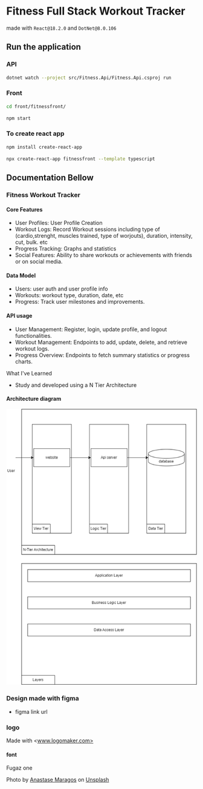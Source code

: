 # Fitness Full Stack Workout Tracker

made with `React@18.2.0` and `DotNet@8.0.106`

## Run the application

### API

```bash
dotnet watch --project src/Fitness.Api/Fitness.Api.csproj run
```

### Front

```bash
cd front/fitnessfront/
```

```bash
npm start
```

### To create react app

```bash
npm install create-react-app
```

```bash
npx create-react-app fitnessfront --template typescript
```

## Documentation Bellow
  
### Fitness Workout Tracker

#### Core Features

- User Profiles: User Profile Creation
- Workout Logs: Record Workout sessions including type of (cardio,strenght, muscles trained, type of worjouts), duration, intensity, cut, bulk. etc
- Progress Tracking: Graphs and statistics
- Social Features: Ability to share workouts or achievements with friends or on social media.

#### Data Model

- Users: user auth and user profile info
- Workouts: workout type, duration, date, etc
- Progress: Track user milestones and improvements.

#### API usage

- User Management: Register, login, update profile, and logout functionalities.
- Workout Management: Endpoints to add, update, delete, and retrieve workout logs.
- Progress Overview: Endpoints to fetch summary statistics or progress charts.

What I've Learned

- Study and developed using a N Tier Architecture

#### Architecture diagram

![alt text](arch.drawio.png)

### Design made with figma

- figma link url

### logo

Made with <www.logomaker.com>

#### font

Fugaz one

Photo by [Anastase Maragos](https://unsplash.com/@visualsbyroyalz?utm_content=creditCopyText&utm_medium=referral&utm_source=unsplash) on [Unsplash](https://unsplash.com/photos/topless-man-in-black-shorts-sitting-on-black-and-silver-barbell-9dzWZQWZMdE?utm_content=creditCopyText&utm_medium=referral&utm_source=unsplash)

